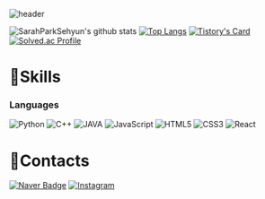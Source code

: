 ![header](https://capsule-render.vercel.app/api?type=waving&color=CEF6CE&height=300&section=header&text=Park%20Sehyun&fontSize=90)




![SarahParkSehyun's github stats](https://github-readme-stats.vercel.app/api?username=SarahParkSehyun&show_icons=true)
[![Top Langs](https://github-readme-stats.vercel.app/api/top-langs/?username=SarahParkSehyun&layout=compact)](https://github.com/anuraghazra/github-readme-stats)
[![Tistory's Card](https://github-readme-tistory-card.vercel.app/api?name={sarah1918}&postId={default})](https://github.com/loosie/github-readme-tistory-card)
[![Solved.ac Profile](http://mazassumnida.wtf/api/v2/generate_badge?boj=sarah1918)](https://solved.ac/sarah1918/)


# 💪Skills
### Languages

![Python](https://img.shields.io/badge/Python-3776AB.svg?&style=for-the-badge&logo=Python&logoColor=white)
![C++](https://img.shields.io/badge/C++-00599C.svg?&style=for-the-badge&logo=cplusplus&logoColor=white)
![JAVA](https://img.shields.io/badge/Java-007396.svg?&style=for-the-badge&logo=OpenJDK&logoColor=white")
![JavaScript](https://img.shields.io/badge/JavaScript-F7DF1E.svg?&style=for-the-badge&logo=JavaScript&logoColor=white)
![HTML5](https://img.shields.io/badge/HTML5-E34F26.svg?&style=for-the-badge&logo=HTML5&logoColor=white)
![CSS3](https://img.shields.io/badge/CSS3-1572B6.svg?&style=for-the-badge&logo=CSS3&logoColor=white)
![React](https://img.shields.io/badge/React-61DAFB.svg?&style=for-the-badge&logo=React&logoColor=white)
# 📧Contacts
[![Naver Badge](https://img.shields.io/badge/Naver-03C75A?style=flat-square&logo=Naver&logoColor=white&link=mailto:sarah1918@naver.com)](mailto:sarah1918@naver.com)
[![Instagram](http://img.shields.io/badge/instagram-black?style=flat-square&logo=instagram&link=https://www.instagram.com/ddehyunni__/)](https://www.instagram.com/ddehyunni__/)
<!--
**SarahParkSehyun/SarahParkSehyun** is a ✨ _special_ ✨ repository because its `README.md` (this file) appears on your GitHub profile.

Here are some ideas to get you started:

- 🔭 I’m currently working on ...
- 🌱 I’m currently learning ...
- 👯 I’m looking to collaborate on ...
- 🤔 I’m looking for help with ...
- 💬 Ask me about ...
- 📫 How to reach me: ...
- 😄 Pronouns: ...
- ⚡ Fun fact: ...
-->
